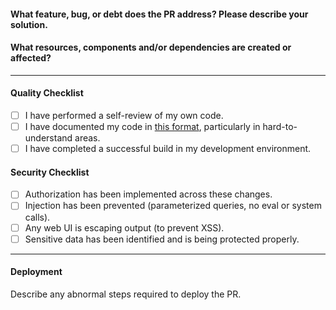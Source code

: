 #### What feature, bug, or debt does the PR address? Please describe your solution.
>

#### What resources, components and/or dependencies are created or affected? 
>

___
#### Quality Checklist
- [ ] I have performed a self-review of my own code.
- [ ] I have documented my code in [this format](https://realpython.com/documenting-python-code/), particularly in hard-to-understand areas.
- [ ] I have completed a successful build in my development environment.

#### Security Checklist
- [ ] Authorization has been implemented across these changes.
- [ ] Injection has been prevented (parameterized queries, no eval or system calls).
- [ ] Any web UI is escaping output (to prevent XSS).
- [ ] Sensitive data has been identified and is being protected properly.
___
#### Deployment
Describe any abnormal steps required to deploy the PR.
